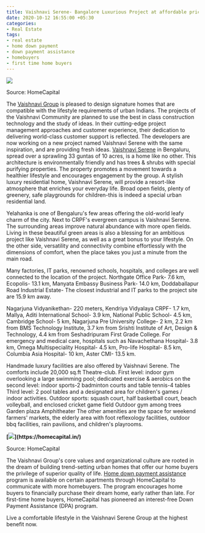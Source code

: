 ```yaml
---
title: Vaishnavi Serene- Bangalore Luxurious Project at affordable prices
date: 2020-10-12 16:55:00 +05:30
categories:
- Real Estate
tags:
- real estate
- home down payment
- down payment assistance
- homebuyers
- first time home buyers
---
```


**[![](https://lh6.googleusercontent.com/hmVyxtYyJ_OZIw_YqZlUCSHOzmU1INVBaMKnosizcyaeaAFCvSDoZafq1ZV1BJfdzgm0Ir8Q1MzBMAzM3x-8F7NEugRwAVuCx_n-O_IzVbBDdIcyTeFm_A2ZJU2HpO4kPKJsAMqs)](https://homecapital.in/property/154/vaishnavi-serene-1-bhk)**

Source: HomeCapital

The [Vaishnavi Group](https://homecapital.in/offering/developer/vaishnavi-group) is pleased to design signature homes that are compatible with the lifestyle requirements of urban Indians. The projects of the Vaishnavi Community are planned to use the best in class construction technology and the study of ideas. In their cutting-edge project management approaches and customer experience, their dedication to delivering world-class customer support is reflected. The developers are now working on a new project named Vaishnavi Serene with the same inspiration, and are providing fresh ideas. [Vaishnavi Serene](https://homecapital.in/property/154/vaishnavi-serene-1-bhk) in Bengaluru, spread over a sprawling 33 guntas of 10 acres, is a home like no other. This architecture is environmentally friendly and has trees & shrubs with special purifying properties. The property promotes a movement towards a healthier lifestyle and encourages engagement by the group. A stylish luxury residential home, Vaishnavi Serene, will provide a resort-like atmosphere that enriches your everyday life. Broad open fields, plenty of greenery, safe playgrounds for children-this is indeed a special urban residential land.

Yelahanka is one of Bengaluru's few areas offering the old-world leafy charm of the city. Next to CRPF's evergreen campus is Vaishnavi Serene. The surrounding areas improve natural abundance with more open fields. Living in these beautiful green areas is also a blessing for an ambitious project like Vaishnavi Serene, as well as a great bonus to your lifestyle. On the other side, versatility and connectivity combine effortlessly with the dimensions of comfort, when the place takes you just a minute from the main road.

Many factories, IT parks, renowned schools, hospitals, and colleges are well connected to the location of the project. Northgate Office Park- 7.6 km, Ecopolis- 13.1 km, Manyata Embassy Business Park- 14.0 km, Doddaballapur Road Industrial Estate- The closest industrial and IT parks to the project site are 15.9 km away.

Nagarjuna Vidyanikethan- 220 meters, Kendriya Vidyalaya CRPF- 1.7 km, Mallya, Aditi International School- 3.9 km, National Public School- 4.5 km, Cambridge School- 5 km, Nagarjuna Pre University College- 2 km, 2.2 km from BMS Technology Institute, 3.7 km from Srishti Institute of Art, Design & Technology, 4.4 km from Seshadripuram First Grade College. For emergency and medical care, hospitals such as Navachethana Hospital- 3.8 km, Omega Multispeciality Hospital- 4.5 km, Pro-life Hospital- 8.5 km, Columbia Asia Hospital- 10 km, Aster CMI- 13.5 km.

Handmade luxury facilities are also offered by Vaishnavi Serene. The comforts include 20,000 sq.ft  Theatre-club. First level: indoor gym overlooking a large swimming pool; dedicated exercise & aerobics on the second level: indoor sports-2 badminton courts and table tennis-4 tables Third level: 2 pool tables and a designated area for children's games / indoor activities. Outdoor sports: squash court, half basketball court, beach volleyball, and enclosed cricket game field Outdoor gym among trees Garden plaza Amphitheater The other amenities are the space for weekend farmers' markets, the elderly area with foot reflexology facilities, outdoor bbq facilities, rain pavilions, and children's playrooms.

**[![](https://lh5.googleusercontent.com/0oTdBNyC6iFBptCjt6cMi55NK6ZuxfdZtf2TCeAI-RnuGqRLClQV0KcdLqfw8T-I5evV7FGKnX7YkFH210DeQZoR_872ucW7VGeeZsbGaT58JhAamrSFxMwJGMra96OI9bAJ5yx_)](https://homecapital.in/)**

Source: HomeCapital

The Vaishnavi Group's core values and organizational culture are rooted in the dream of building trend-setting urban homes that offer our home buyers the privilege of superior quality of life. [Home down payment assistance](https://homecapital.in/program) program is available on certain apartments through HomeCapital to communicate with more homebuyers. The program encourages home buyers to financially purchase their dream home, early rather than late. For first-time home buyers, HomeCapital has pioneered an interest-free Down Payment Assistance (DPA) program.

Live a comfortable lifestyle in the Vaishnavi Serene Group at the highest benefit now.